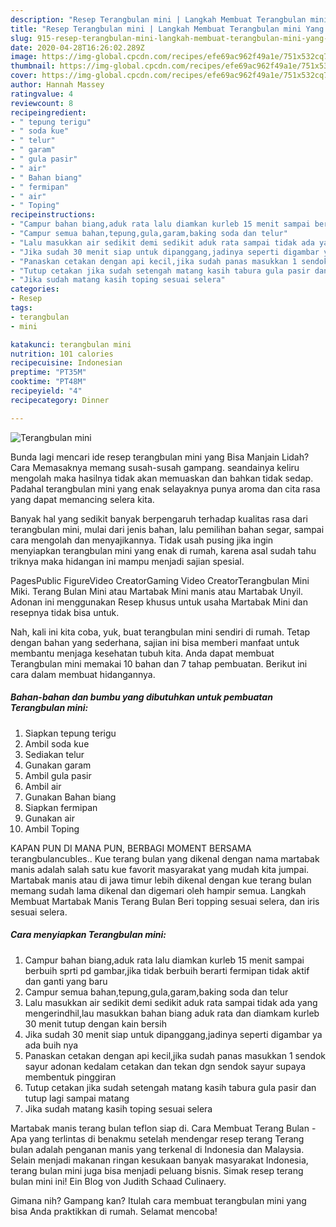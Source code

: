 ```yaml
---
description: "Resep Terangbulan mini | Langkah Membuat Terangbulan mini Yang Enak Dan Lezat"
title: "Resep Terangbulan mini | Langkah Membuat Terangbulan mini Yang Enak Dan Lezat"
slug: 915-resep-terangbulan-mini-langkah-membuat-terangbulan-mini-yang-enak-dan-lezat
date: 2020-04-28T16:26:02.289Z
image: https://img-global.cpcdn.com/recipes/efe69ac962f49a1e/751x532cq70/terangbulan-mini-foto-resep-utama.jpg
thumbnail: https://img-global.cpcdn.com/recipes/efe69ac962f49a1e/751x532cq70/terangbulan-mini-foto-resep-utama.jpg
cover: https://img-global.cpcdn.com/recipes/efe69ac962f49a1e/751x532cq70/terangbulan-mini-foto-resep-utama.jpg
author: Hannah Massey
ratingvalue: 4
reviewcount: 8
recipeingredient:
- " tepung terigu"
- " soda kue"
- " telur"
- " garam"
- " gula pasir"
- " air"
- " Bahan biang"
- " fermipan"
- " air"
- " Toping"
recipeinstructions:
- "Campur bahan biang,aduk rata lalu diamkan kurleb 15 menit sampai berbuih sprti pd gambar,jika tidak berbuih berarti fermipan tidak aktif dan ganti yang baru"
- "Campur semua bahan,tepung,gula,garam,baking soda dan telur"
- "Lalu masukkan air sedikit demi sedikit aduk rata sampai tidak ada yang mengerindhil,lau masukkan bahan biang aduk rata dan diamkam kurleb 30 menit tutup dengan kain bersih"
- "Jika sudah 30 menit siap untuk dipanggang,jadinya seperti digambar ya ada buih nya"
- "Panaskan cetakan dengan api kecil,jika sudah panas masukkan 1 sendok sayur adonan kedalam cetakan dan tekan dgn sendok sayur supaya membentuk pinggiran"
- "Tutup cetakan jika sudah setengah matang kasih tabura gula pasir dan tutup lagi sampai matang"
- "Jika sudah matang kasih toping sesuai selera"
categories:
- Resep
tags:
- terangbulan
- mini

katakunci: terangbulan mini 
nutrition: 101 calories
recipecuisine: Indonesian
preptime: "PT35M"
cooktime: "PT48M"
recipeyield: "4"
recipecategory: Dinner

---
```



![Terangbulan mini](https://img-global.cpcdn.com/recipes/efe69ac962f49a1e/751x532cq70/terangbulan-mini-foto-resep-utama.jpg)

Bunda lagi mencari ide resep terangbulan mini yang Bisa Manjain Lidah? Cara Memasaknya memang susah-susah gampang. seandainya keliru mengolah maka hasilnya tidak akan memuaskan dan bahkan tidak sedap. Padahal terangbulan mini yang enak selayaknya punya aroma dan cita rasa yang dapat memancing selera kita.

Banyak hal yang sedikit banyak berpengaruh terhadap kualitas rasa dari terangbulan mini, mulai dari jenis bahan, lalu pemilihan bahan segar, sampai cara mengolah dan menyajikannya. Tidak usah pusing jika ingin menyiapkan terangbulan mini yang enak di rumah, karena asal sudah tahu triknya maka hidangan ini mampu menjadi sajian spesial.

PagesPublic FigureVideo CreatorGaming Video CreatorTerangbulan Mini Miki. Terang Bulan Mini atau Martabak Mini manis atau Martabak Unyil. Adonan ini menggunakan Resep khusus untuk usaha Martabak Mini dan resepnya tidak bisa untuk.


Nah, kali ini kita coba, yuk, buat terangbulan mini sendiri di rumah. Tetap dengan bahan yang sederhana, sajian ini bisa memberi manfaat untuk membantu menjaga kesehatan tubuh kita. Anda dapat membuat Terangbulan mini memakai 10 bahan dan 7 tahap pembuatan. Berikut ini cara dalam membuat hidangannya.

<!--inarticleads1-->

##### Bahan-bahan dan bumbu yang dibutuhkan untuk pembuatan Terangbulan mini:

1. Siapkan  tepung terigu
1. Ambil  soda kue
1. Sediakan  telur
1. Gunakan  garam
1. Ambil  gula pasir
1. Ambil  air
1. Gunakan  Bahan biang
1. Siapkan  fermipan
1. Gunakan  air
1. Ambil  Toping


KAPAN PUN DI MANA PUN, BERBAGI MOMENT BERSAMA terangbulancubles.. Kue terang bulan yang dikenal dengan nama martabak manis adalah salah satu kue favorit masyarakat yang mudah kita jumpai. Martabak manis atau di jawa timur lebih dikenal dengan kue terang bulan memang sudah lama dikenal dan digemari oleh hampir semua. Langkah Membuat Martabak Manis Terang Bulan Beri topping sesuai selera, dan iris sesuai selera. 

<!--inarticleads2-->

##### Cara menyiapkan Terangbulan mini:

1. Campur bahan biang,aduk rata lalu diamkan kurleb 15 menit sampai berbuih sprti pd gambar,jika tidak berbuih berarti fermipan tidak aktif dan ganti yang baru
1. Campur semua bahan,tepung,gula,garam,baking soda dan telur
1. Lalu masukkan air sedikit demi sedikit aduk rata sampai tidak ada yang mengerindhil,lau masukkan bahan biang aduk rata dan diamkam kurleb 30 menit tutup dengan kain bersih
1. Jika sudah 30 menit siap untuk dipanggang,jadinya seperti digambar ya ada buih nya
1. Panaskan cetakan dengan api kecil,jika sudah panas masukkan 1 sendok sayur adonan kedalam cetakan dan tekan dgn sendok sayur supaya membentuk pinggiran
1. Tutup cetakan jika sudah setengah matang kasih tabura gula pasir dan tutup lagi sampai matang
1. Jika sudah matang kasih toping sesuai selera


Martabak manis terang bulan teflon siap di. Cara Membuat Terang Bulan - Apa yang terlintas di benakmu setelah mendengar resep terang Terang bulan adalah penganan manis yang terkenal di Indonesia dan Malaysia. Selain menjadi makanan ringan kesukaan banyak masyarakat Indonesia, terang bulan mini juga bisa menjadi peluang bisnis. Simak resep terang bulan mini ini! Ein Blog von Judith Schaad Culinaery. 

Gimana nih? Gampang kan? Itulah cara membuat terangbulan mini yang bisa Anda praktikkan di rumah. Selamat mencoba!
